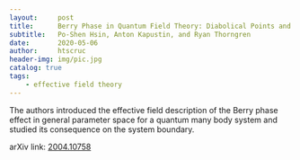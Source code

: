 ```yaml
---
layout:     post
title:      Berry Phase in Quantum Field Theory: Diabolical Points and Boundary Phenomena
subtitle:   Po-Shen Hsin, Anton Kapustin, and Ryan Thorngren
date:       2020-05-06
author:     htscruc
header-img: img/pic.jpg
catalog: true
tags:
    - effective field theory
---
```


The authors introduced the effective field description of the Berry phase effect in general parameter space for a quantum many body system and studied its consequence on the system boundary.

arXiv link: [2004.10758](https://arxiv.org/abs/2004.10758v1)




